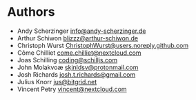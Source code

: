 <!--
  - SPDX-FileCopyrightText: 2024 Nextcloud GmbH and Nextcloud contributors
  - SPDX-License-Identifier: AGPL-3.0-or-later
-->
# Authors

- Andy Scherzinger <info@andy-scherzinger.de>
- Arthur Schiwon <blizzz@arthur-schiwon.de>
- Christoph Wurst <ChristophWurst@users.noreply.github.com>
- Côme Chilliet <come.chilliet@nextcloud.com>
- Joas Schilling <coding@schilljs.com>
- John Molakvoæ <skjnldsv@protonmail.com>
- Josh Richards <josh.t.richards@gmail.com>
- Julius Knorr <jus@bitgrid.net>
- Vincent Petry <vincent@nextcloud.com>
